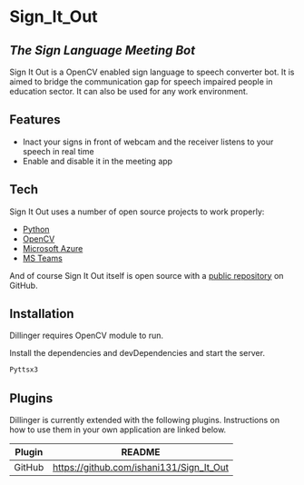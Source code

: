 # Sign_It_Out
## _The Sign Language Meeting Bot_

Sign It Out is a OpenCV enabled sign language to speech converter bot. It is aimed to bridge the communication gap for speech impaired people in education sector. It can also be used for any work environment. 
## Features

- Inact your signs in front of webcam and the receiver listens to your speech in real time
- Enable and disable it in the meeting app

## Tech

Sign It Out uses a number of open source projects to work properly:

- [Python](https://www.python.org/)  
- [OpenCV](https://opencv.org/) 
- [Microsoft Azure](https://azure.microsoft.com/en-in/)  
- [MS Teams](https://www.microsoft.com/en-in/microsoft-teams/group-chat-software)  

And of course Sign It Out itself is open source with a [public repository](https://github.com/ishani131/Sign_It_Out)
 on GitHub.

## Installation

Dillinger requires OpenCV module to run.

Install the dependencies and devDependencies and start the server.

```sh
Pyttsx3
```


## Plugins

Dillinger is currently extended with the following plugins.
Instructions on how to use them in your own application are linked below.

| Plugin | README |
| ------ | ------ |
| GitHub | https://github.com/ishani131/Sign_It_Out |

